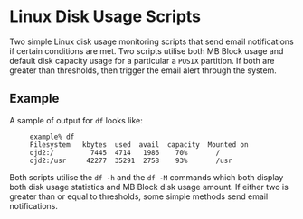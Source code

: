 # Linux Disk Usage Scripts

Two simple Linux disk usage monitoring scripts that send email notifications if certain conditions are met. Two scripts utilise both MB Block usage and
default disk capacity usage for a particular a `POSIX` partition. If both are greater than thresholds, then trigger the email alert through the system.

## Example

A sample of output for `df` looks like:

```
	 example% df
	 Filesystem   kbytes  used  avail  capacity  Mounted on
	 ojd2:/	        7445  4714   1986    70%       /
	 ojd2:/usr     42277  35291  2758    93%       /usr
```
Both scripts utilise the `df -h` and the `df -M` commands which both display both disk usage statistics and MB Block disk usage amount. If either two is
greater than or equal to thresholds, some simple methods send email notifications.